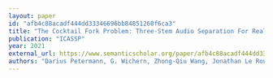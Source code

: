 ```yaml
---
layout: paper
id: "afb4c88acadf444dd33346696bb84851260f6ca3"
title: "The Cocktail Fork Problem: Three-Stem Audio Separation For Real-World Soundtracks"
publication: "ICASSP"
year: 2021
external_url: https://www.semanticscholar.org/paper/afb4c88acadf444dd33346696bb84851260f6ca3
authors: "Darius Petermann, G. Wichern, Zhong-Qiu Wang, Jonathan Le Roux"
---
```

